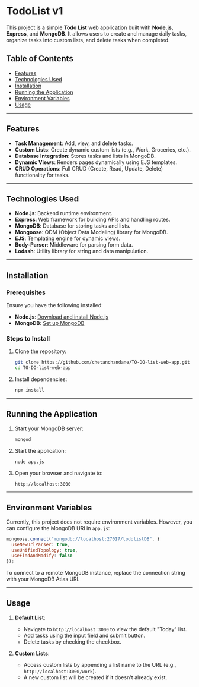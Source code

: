 
# TodoList v1

This project is a simple **Todo List** web application built with **Node.js**, **Express**, and **MongoDB**. It allows users to create and manage daily tasks, organize tasks into custom lists, and delete tasks when completed.

## Table of Contents

- [Features](#features)
- [Technologies Used](#technologies-used)
- [Installation](#installation)
- [Running the Application](#running-the-application)
- [Environment Variables](#environment-variables)
- [Usage](#usage)

---

## Features

- **Task Management**: Add, view, and delete tasks.
- **Custom Lists**: Create dynamic custom lists (e.g., Work, Groceries, etc.).
- **Database Integration**: Stores tasks and lists in MongoDB.
- **Dynamic Views**: Renders pages dynamically using EJS templates.
- **CRUD Operations**: Full CRUD (Create, Read, Update, Delete) functionality for tasks.

---

## Technologies Used

- **Node.js**: Backend runtime environment.
- **Express**: Web framework for building APIs and handling routes.
- **MongoDB**: Database for storing tasks and lists.
- **Mongoose**: ODM (Object Data Modeling) library for MongoDB.
- **EJS**: Templating engine for dynamic views.
- **Body-Parser**: Middleware for parsing form data.
- **Lodash**: Utility library for string and data manipulation.

---

## Installation

### Prerequisites

Ensure you have the following installed:

- **Node.js**: [Download and install Node.js](https://nodejs.org/)
- **MongoDB**: [Set up MongoDB](https://www.mongodb.com/try/download/community)

### Steps to Install

1. Clone the repository:
   ```bash
   git clone https://github.com/chetanchandane/TO-DO-list-web-app.git
   cd TO-DO-list-web-app
   ```

2. Install dependencies:
   ```bash
   npm install
   ```

---

## Running the Application

1. Start your MongoDB server:
   ```bash
   mongod
   ```

2. Start the application:
   ```bash
   node app.js
   ```

3. Open your browser and navigate to:
   ```
   http://localhost:3000
   ```


---

## Environment Variables

Currently, this project does not require environment variables. However, you can configure the MongoDB URI in `app.js`:

```javascript
mongoose.connect("mongodb://localhost:27017/todolistDB", {
  useNewUrlParser: true,
  useUnifiedTopology: true,
  useFindAndModify: false
});
```

To connect to a remote MongoDB instance, replace the connection string with your MongoDB Atlas URI.

---

## Usage

1. **Default List**:
   - Navigate to `http://localhost:3000` to view the default "Today" list.
   - Add tasks using the input field and submit button.
   - Delete tasks by checking the checkbox.

2. **Custom Lists**:
   - Access custom lists by appending a list name to the URL (e.g., `http://localhost:3000/work`).
   - A new custom list will be created if it doesn't already exist.


